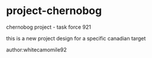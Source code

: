 # project-chernobog
chernobog project - task force 921

this is a new project design for a specific canadian target

author:whitecamomile92
